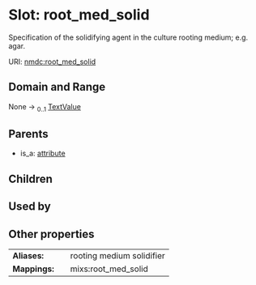 
# Slot: root_med_solid


Specification of the solidifying agent in the culture rooting medium; e.g. agar.

URI: [nmdc:root_med_solid](https://microbiomedata/meta/root_med_solid)


## Domain and Range

None &#8594;  <sub>0..1</sub> [TextValue](TextValue.md)

## Parents

 *  is_a: [attribute](attribute.md)

## Children


## Used by


## Other properties

|  |  |  |
| --- | --- | --- |
| **Aliases:** | | rooting medium solidifier |
| **Mappings:** | | mixs:root_med_solid |

